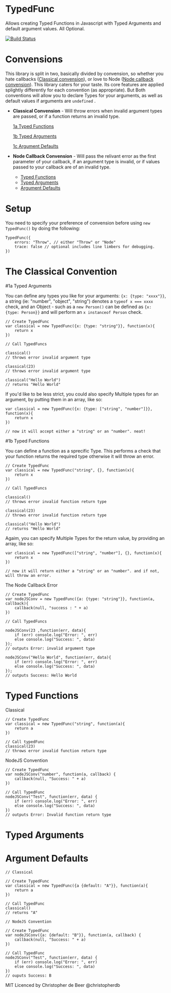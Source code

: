 TypedFunc
=========

Allows creating Typed Functions in Javascript with Typed Arguments and default argument values. All Optional.

[![Build Status](https://secure.travis-ci.org/christopherdebeer/TypedFunc.png)](http://travis-ci.org/christopherdebeer/TypedFunc)

Convensions
===========

This library is split in two, basically divided by convension, so whether you hate callbacks ([Classical convension](#classical)), or love to Node ([Node callback convension](#node)). This library caters for your taste. Its core features are applied splightly differently for each convention (as appropriate). But Both conventions will allow you to declare Types for your arguments, as well as default values if arguments are `undefined` .

* **Classical Convension** - Will throw errors when invalid argument types are passed, or if a function returns an invalid type.
	
	[1a Typed Functions](#1atyped-functions)
	
	[1b Typed Arguments](#1b-typed-arguments)
	
	[1c Argument Defaults](#1c-argument-defaults)

* **Node Callback Convension** - Will pass the relivant error as the first parameter of your callback, if an argument type is invalid, or if values passed to your callback are of an invalid type.
	* [Typed Functions](#21)
	* [Typed Arguments](#22)
	* [Argument Defaults](#23)


Setup
======

You need to specify your preference of convension before using `new TypedFunc()` by doing the following:

	TypedFunc({
		errors: "Throw", // either "Throw" or "Node"
		trace: false // optional includes line limbers for debugging.
	})


The Classical Convention
========================

#1a Typed Arguments

You can define any types you like for your arguments: `{x: {type: "xxxx"}}`, a string (ie: "number", "object", "string") denotes a `typeof x === xxxx` check, and an Object - such as a `new Person()` can be defined as `{x: {type: Person}}` and will perform an `x instanceof Person` check.
	
	// Create TypedFunc
	var classical = new TypedFunc({x: {type: "string"}}, function(x){
		return x
	})

	// Call TypedFuncs

	classical()
	// throws error invalid argument type

	classical(23)
	// throws error invalid argument type

	classical("Hello World")
	// returns "Hello World"

If you'd like to be less strict, you could also specify Multiple types for an argument, by putting them in an array, like so:
	
	var classical = new TypedFunc({x: {type: ["string", "number"]}}, function(x){
		return x
	})

	// now it will accept either a "string" or an "number". neat!


#1b Typed Functions

You can define a function as a sprecific Type. This performs a check that your function returns the required type otherwise it will throw an error.

	// Create TypedFunc
	var classical = new TypedFunc("string", {}, function(x){
		return x
	})

	// Call TypedFuncs

	classical()
	// throws error invalid function return type

	classical(23)
	// throws error invalid function return type

	classical("Hello World")
	// returns "Hello World"

Agaim, you can specify Multiple Types for the return value, by providing an array, like so:

	var classical = new TypedFunc(["string", "number"], {}, function(x){
		return x
	})

	// now it will return either a "string" or an "number". and if not, will throw an error.

The Node Callback Error
	
	// Create TypedFunc
	var nodeJSConv = new TypedFunc({a: {type: "string"}}, function(a, callback){
		callback(null, "success : " + a)
	})

	// Call TypedFuncs

	nodeJSConv(23 ,function(err, data){
		if (err) console.log("Error: ", err)
		else console.log("Success: ", data)
	});
	// outputs Error: invalid argument type

	nodeJSConv("Hello World", function(err, data){
		if (err) console.log("Error: ", err)
		else console.log("Success: ", data)
	});
	// outputs Success: Hello World

Typed Functions
===============
	
Classical

	// Create TypedFunc
	var classical = new TypedFunc("string", function(a){
		return a
	})

	// Call typedFunc
	classical(23)
	// throws error invalid function return type

NodeJS Convention
	
	// Create TypedFunc
	var nodeJSConv("number", function(a, callback) {
		callback(null, "Success: " + a)
	})

	// Call TypedFunc
	nodeJSConv("Test", function(err, data) {
		if (err) console.log("Error: ", err)
		else console.log("Success: ", data)
	})  
	// outputs Error: Invalid function return type



Typed Arguments
===============

	

Argument Defaults
==================

	// Classical

	// Create TypedFunc
	var classical = new TypedFunc({a {default: "A"}}, function(a){
		return a
	})

	// Call TypedFunc
	classical()
	// returns "A"

	// NodeJS Convention

	// Create TypedFunc
	var nodeJSConv({a: {default: "B"}}, function(a, callback) {
		callback(null, "Success: " + a)
	})

	// Call TypedFunc
	nodeJSConv("Test", function(err, data) {
		if (err) console.log("Error: ", err)
		else console.log("Success: ", data)
	})  
	// ouputs Success: B




MIT Licenced
by Christopher de Beer
@christopherdb

